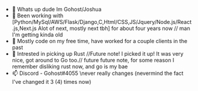 - 👋 Whats up dude Im Gohost/Joshua
- 👀 Been working with [Python/MySql/AWS/Flask/Django,C,Html/CSS,JS/Jquery/Node.js/React.js,Next.js Alot of next, mostly next tbh] for about four years now // man I'm getting kinda old
- 🌱 Mostly code on my free time, have worked for a couple clients in the past
- 💞️ Intrested in picking up Rust //Future note! I picked it up! It was very nice, got around to Go too.// future future note, for some reason I remember disliking rust now, and go is my bae
- 📫 Discord - Gohost#4055 \\never really changes (nevermind the fact I've changed it 3 (4) times now) 
